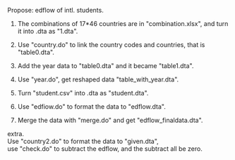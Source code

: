 Propose: edflow of intl. students.  

  
1. The combinations of 17*46 countries are in "combination.xlsx", and turn it into .dta as "1.dta". 
2. Use "country.do" to link the country codes and countries, that is "table0.dta". 

3. Add the year data to "table0.dta" and it became "table1.dta". 
4. Use "year.do", get reshaped data "table_with_year.dta". 

5. Turn "student.csv" into .dta as "student.dta". 
6. Use "edfiow.do" to format the data to "edflow.dta". 

7. Merge the data with "merge.do" and get "edflow_finaldata.dta". 

extra.   
Use "country2.do" to format the data to "given.dta",  
use "check.do" to subtract the edflow, and the subtract all be zero.  
